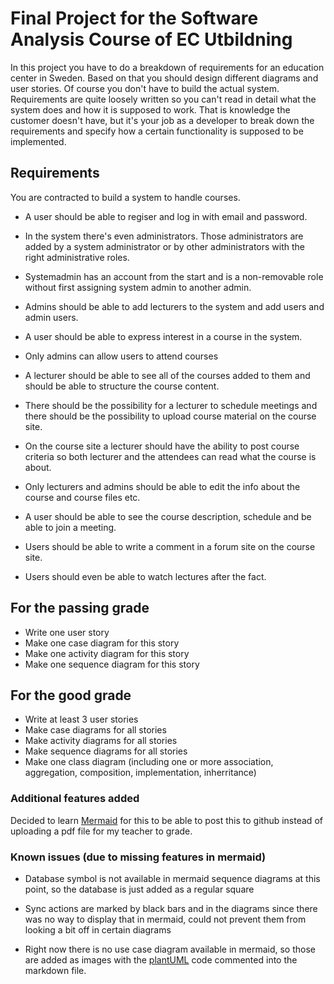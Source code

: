 # Final Project for the Software Analysis Course of EC Utbildning

In this project you have to do a breakdown of requirements for an education center in Sweden. Based on that you should design different diagrams and user stories.
Of course you don't have to build the actual system.
Requirements are quite loosely written so you can't read in detail what the system does and how it is supposed to work.
That is knowledge the customer doesn't have, but it's your job as a developer to break down the requirements and specify how a certain functionality is supposed to be implemented.

## Requirements

You are contracted to build a system to handle courses.

+ A user should be able to regiser and log in with email and password.
+ In the system there's even administrators. Those administrators are added by a system administrator or by other administrators with the right administrative roles.
+ Systemadmin has an account from the start and is a non-removable role without first assigning system admin to another admin.

+ Admins should be able to add lecturers to the system and add users and admin users.
+ A user should be able to express interest in a course in the system.
+ Only admins can allow users to attend courses

+ A lecturer should be able to see all of the courses added to them and should be able to structure the course content.
+ There should be the possibility for a lecturer to schedule meetings and there should be the possibility to upload course material on the course site.
+ On the course site a lecturer should have the ability to post course criteria so both lecturer and the attendees can read what the course is about.
+ Only lecturers and admins should be able to edit the info about the course and course files etc.
+ A user should be able to see the course description, schedule and be able to join a meeting.
+ Users should be able to write a comment in a forum site on the course site.
+ Users should even be able to watch lectures after the fact.

## For the passing grade

+ Write one user story
+ Make one case diagram for this story
+ Make one activity diagram for this story
+ Make one sequence diagram for this story

## For the good grade

+ Write at least 3 user stories
+ Make case diagrams for all stories
+ Make activity diagrams for all stories
+ Make sequence diagrams for all stories
+ Make one class diagram (including one or more association, aggregation, composition, implementation, inherritance)

### Additional features added

Decided to learn [Mermaid](https://mermaid-js.github.io/mermaid/#/) for this to be able to post this to github instead of uploading a pdf file for my teacher to grade.

### Known issues (due to missing features in mermaid)

+ Database symbol is not available in mermaid sequence diagrams at this point, so the database is just added as a regular square

+ Sync actions are marked by black bars and in the diagrams since there was no way to display that in mermaid, could not prevent them from looking a bit off in certain diagrams

+ Right now there is no use case diagram available in mermaid, so those are added as images with the [plantUML](https://plantuml.com/) code commented into the markdown file.